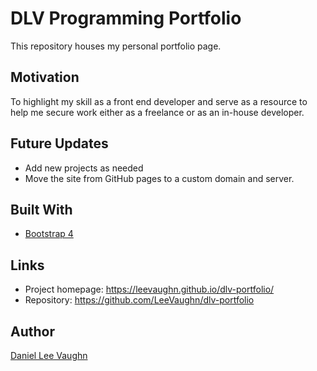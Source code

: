 # DLV Programming Portfolio

This repository houses my personal portfolio page.

## Motivation

To highlight my skill as a front end developer and serve as a resource to help me secure work either as a freelance or as an in-house developer.

## Future Updates

- Add new projects as needed
- Move the site from GitHub pages to a custom domain and server.

## Built With

* [Bootstrap 4](https://getbootstrap.com/)

## Links

* Project homepage: https://leevaughn.github.io/dlv-portfolio/
* Repository: https://github.com/LeeVaughn/dlv-portfolio

## Author

[Daniel Lee Vaughn](https://github.com/LeeVaughn)
